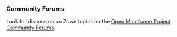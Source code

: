 ### Community Forums

Look for discussion on Zowe topics on the [Open Mainframe Project Community Forums](https://community.openmainframeproject.org/c/zowe).
